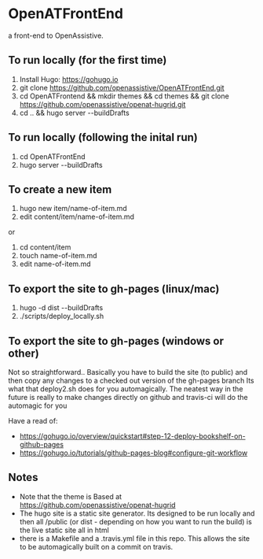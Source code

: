 # OpenATFrontEnd
a front-end to OpenAssistive. 

## To run locally (for the first time)

1. Install Hugo: https://gohugo.io
2. git clone https://github.com/openassistive/OpenATFrontEnd.git
3. cd OpenATFrontend && mkdir themes && cd themes && git clone https://github.com/openassistive/openat-hugrid.git
4. cd .. && hugo server --buildDrafts


## To run locally (following the inital run)

1. cd OpenATFrontEnd
2. hugo server --buildDrafts


## To create a new item

1. hugo new item/name-of-item.md
2. edit content/item/name-of-item.md

or

1. cd content/item
2. touch name-of-item.md
3. edit name-of-item.md


## To export the site to gh-pages (linux/mac)

1. hugo -d dist --buildDrafts
2. ./scripts/deploy_locally.sh 

## To export the site to gh-pages (windows or other)

Not so straightforward.. Basically you have to build the site (to public) and then copy any changes to a checked out version of the gh-pages branch
Its what that deploy2.sh does for you automagically. 
The neatest way in the future is really to make changes directly on github and travis-ci will do the automagic for you

Have a read of:
* https://gohugo.io/overview/quickstart#step-12-deploy-bookshelf-on-github-pages
* https://gohugo.io/tutorials/github-pages-blog#configure-git-workflow


## Notes

* Note that the theme is Based at https://github.com/openassistive/openat-hugrid
* The hugo site is a static site generator. Its designed to be run locally and then all /public (or dist - depending on how you want to run the build) is the live static site all in html
* there is a Makefile and a .travis.yml file in this repo. This allows the site to be automagically built on a commit on travis. 

